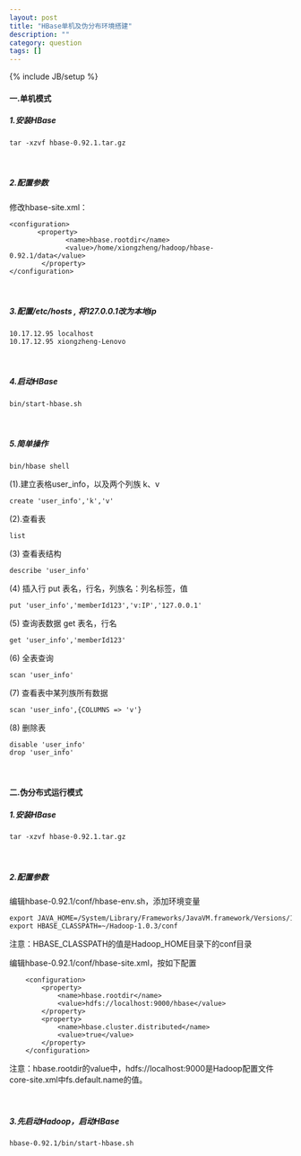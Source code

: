 ```yaml
---
layout: post
title: "HBase单机及伪分布环境搭建"
description: ""
category: question
tags: []
---
```

{% include JB/setup %}


#### 一.单机模式
##### 1.安装HBase

```
tar -xzvf hbase-0.92.1.tar.gz
```
　

##### 2.配置参数
修改hbase-site.xml：

```
<configuration>
       <property>  
              <name>hbase.rootdir</name>  
              <value>/home/xiongzheng/hadoop/hbase-0.92.1/data</value>  
        </property>  
</configuration>
```
　

##### 3.配置/etc/hosts , 将127.0.0.1改为本地ip

```
10.17.12.95	localhost
10.17.12.95	xiongzheng-Lenovo
```
　

##### 4.启动HBase

```
bin/start-hbase.sh
```
　

##### 5.简单操作

```
bin/hbase shell
```


(1).建立表格user_info，以及两个列族 k、v

```
create 'user_info','k','v' 
```


(2).查看表

```
list
```


(3) 查看表结构

```
describe 'user_info'
```


(4) 插入行 put 表名，行名，列族名：列名标签，值

```
put 'user_info','memberId123','v:IP','127.0.0.1' 
```


(5) 查询表数据 get 表名，行名

```
get 'user_info','memberId123'
```


(6) 全表查询

```
scan 'user_info'
```


(7) 查看表中某列族所有数据

```
scan 'user_info',{COLUMNS => 'v'}
```


(8) 删除表

```
disable 'user_info'
drop 'user_info'
```
　

#### 二.伪分布式运行模式

##### 1.安装HBase

```
tar -xzvf hbase-0.92.1.tar.gz
```
　

##### 2.配置参数
编辑hbase-0.92.1/conf/hbase-env.sh，添加环境变量

```
export JAVA_HOME=/System/Library/Frameworks/JavaVM.framework/Versions/1.6.0/Home 
export HBASE_CLASSPATH=~/Hadoop-1.0.3/conf  
```


注意：HBASE_CLASSPATH的值是Hadoop_HOME目录下的conf目录

编辑hbase-0.92.1/conf/hbase-site.xml，按如下配置

```
	<configuration>    
	    <property>    
	        <name>hbase.rootdir</name>    
	        <value>hdfs://localhost:9000/hbase</value>    
	    </property>    
	    <property>    
	        <name>hbase.cluster.distributed</name>    
	        <value>true</value>    
	    </property>    
	</configuration>  
```

注意：hbase.rootdir的value中，hdfs://localhost:9000是Hadoop配置文件core-site.xml中fs.default.name的值。

　

##### 3.先启动Hadoop，启动HBase

```
hbase-0.92.1/bin/start-hbase.sh  
```

